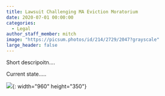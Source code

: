 ```yaml
---
title: Lawsuit Challenging MA Eviction Moratorium
date: 2020-07-01 00:00:00
categories:
  - Legal
author_staff_member: mitch
image: "https://picsum.photos/id/214/2729/2047?grayscale"
large_header: false
---
```


Short descripoitn....

Current state.....

![](https://picsum.photos/id/214/2729/2047?grayscale){: width="960" height="350"}

